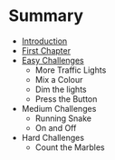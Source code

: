 # Summary

* [Introduction](README.md)
* [First Chapter](chapter1.md)
* [Easy Challenges](easy_challenges.md)
   * More Traffic Lights
   * Mix a Colour
   * Dim the lights
   * Press the Button
* Medium Challenges
   * Running Snake
   * On and Off
* Hard Challenges
   * Count the Marbles

